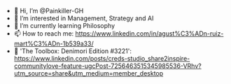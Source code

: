 - 👋 Hi, I’m @Painkiller-GH
- 👀 I’m interested in Management, Strategy and AI
- 🌱 I’m currently learning Philosophy
- 📫 How to reach me: https://www.linkedin.com/in/agust%C3%ADn-ruiz-mart%C3%ADn-1b539a33/
- 🚀 'The Toolbox: Denimori Edition #3221': https://www.linkedin.com/posts/creds-studio_share2inspire-communitylove-feature-ugcPost-7256463515345985536-VRhv?utm_source=share&utm_medium=member_desktop

<!---
Painkiller-GH/Painkiller-GH is a ✨ special ✨ repository because its `README.md` (this file) appears on your GitHub profile.
You can click the Preview link to take a look at your changes.
--->
